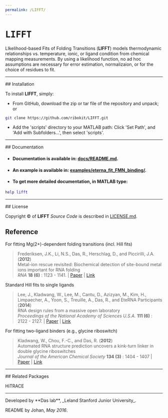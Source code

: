 ```yaml
---
permalink: /LIFFT/
---
```


# <samp>LIFFT</samp>


LIkelihood-based Fits of Folding Transitions (**LIFFT**) models thermodynamic relationships vs. temperature, ionic, or ligand condition from chemical mapping measurements. By using a likelihood function, no ad hoc assumptions are necessary for error estimation, normalizaion, or for the choice of residues to fit.


<hr/>
## Installation

To install **LIFFT**, simply:

- From GitHub, download the zip or tar file of the repository and unpack; or 

```bash
git clone https://github.com/ribokit/LIFFT.git
```

-  Add the 'scripts' directory to your MATLAB path: Click 'Set Path', and 'Add with Subfolders...', then select 'scripts'.


<hr/>
## Documentation

* #### Documentation is available in: [**docs/README.md**](docs/README.md).
* #### An example is available in: [**examples/eterna_fit_FMN_binding/**](examples/eterna_fit_FMN_binding/).
* #### To get more detailed documentation, in MATLAB type:
```MATLAB
help lifft
```

<hr/>
## License

Copyright &copy; of **LIFFT** _Source Code_ is described in [LICENSE.md](https://github.com/ribokit/LIFFT/blob/master/LICENSE.md).

## Reference
For fitting Mg(2+)-dependent folding transitions (incl. Hill fits)
>Frederiksen, J.K., Li, N.S., Das, R., Herschlag, D., and Piccirilli, J.A. (**2012**)<br/>
>Metal-ion rescue revisited: Biochemical detection of site-bound metal ions important for RNA folding<br/>
>*RNA* **18 (6)** : 1123 - 1141. | [Paper](https://daslab.stanford.edu/site_data/pub_pdf/2012_Frederiksen_RNA.pdf)  |  [Link](http://rnajournal.cshlp.org/content/18/6/1123)

Standard Hill fits to single ligands
>Lee, J., Kladwang, W., Lee, M., Cantu, D., Azizyan, M., Kim, H., Limpaecher, A., Yoon, S., Treuille, A., Das, R., and EteRNA Participants (**2014**)<br/>
>RNA design rules from a massive open laboratory<br/>
>*Proceedings of the National Academy of Sciences U.S.A.* **111 (6)** : 2122 - 2127. |  [Paper](https://daslab.stanford.edu/site_data/pub_pdf/2014_Lee_PNAS.pdf)  |  [Link](http://www.pnas.org/content/111/6/2122)

For fitting two-ligand binders (e.g., glycine riboswitch)
>Kladwang, W., Chou, F.-C., and Das, R. (**2012**)<br/>
>Automated RNA structure prediction uncovers a kink-turn linker in double glycine riboswitches<br/>
>*Journal of the American Chemical Society* **134 (3)** : 1404 - 1407  |  [Paper](https://daslab.stanford.edu/site_data/pub_pdf/2012_Kladwang_JACS.pdf)  |  [Link](http://pubs.acs.org/doi/abs/10.1021/ja2093508)

<hr/>
## Related Packages

HiTRACE

<hr/>
Developed by **Das lab**, _Leland Stanford Junior University_.

README by Johan, *May 2016*.


